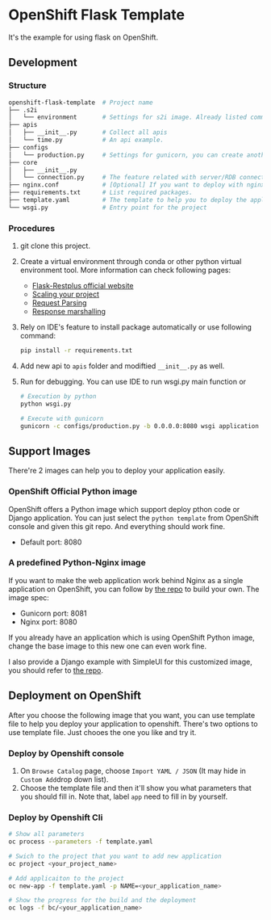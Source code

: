 # OpenShift Flask Template

It's the example for using flask on OpenShift.

## Development

### Structure
```bash
openshift-flask-template  # Project name
├── .s2i
│   └── environment       # Settings for s2i image. Already listed common settings for the image.
├── apis
│   ├── __init__.py       # Collect all apis
│   └── time.py           # An api example.  
├── configs
│   └── production.py     # Settings for gunicorn, you can create another for testing purpose.
├── core
│   ├── __init__.py
│   └── connection.py     # The feature related with server/RDB connection. 
├── nginx.conf            # [Optional] If you want to deploy with nginx, this file can help you.
├── requirements.txt      # List required packages.
├── template.yaml         # The template to help you to deploy the application to openshift without pain in first time.
└── wsgi.py               # Entry point for the project
```

### Procedures
1. git clone this project.
2. Create a virtual environment through conda or other python virtual environment tool. More information can check following pages:
    * [Flask-Restplus official website](https://flask-restplus.readthedocs.io/en/stable/)
    * [Scaling your project](https://flask-restplus.readthedocs.io/en/stable/scaling.html)
    * [Request Parsing](https://flask-restplus.readthedocs.io/en/stable/parsing.html)
    * [Response marshalling](https://flask-restplus.readthedocs.io/en/stable/marshalling.html)
   
3. Rely on IDE's feature to install package automatically or use following command:
    ```bash
    pip install -r requirements.txt
    ```
4. Add new api to ```apis``` folder and modiftied ```__init__.py``` as well.
5. Run for debugging. You can use IDE to run wsgi.py main function or
    ```bash
    # Execution by python
    python wsgi.py
   
    # Execute with gunicorn
    gunicorn -c configs/production.py -b 0.0.0.0:8080 wsgi application
    ```

## Support Images
There're 2 images can help you to deploy your application easily.

### OpenShift Official Python image
OpenShift offers a Python image which support deploy pthon code or Django application.
You can just select the ```python template``` from OpenShift console and given this git repo.
And everything should work fine.
 * Default port: 8080

### A predefined Python-Nginx image
If you want to make the web application work behind Nginx as a single application on OpenShift, you can follow by [the repo](https://github.com/justinhsz/image-bank/tree/master/python/nginx) to build your own.
The image spec:
 * Gunicorn port: 8081
 * Nginx port: 8080

If you already have an application which is using OpenShift Python image, change the base image to this new one can even work fine.

I also provide a Django example with SimpleUI for this customized image, you should refer to [the repo](https://github.com/justinhsz/openshift-django-simpleui).

## Deployment on OpenShift
After you choose the following image that you want, you can use template file to help you deploy your application to openshift.
There's two options to use template file. Just chooes the one you like and try it.

### Deploy by Openshift console
  1. On ```Browse Catalog``` page, choose ```Import YAML / JSON``` (It may hide in ```Custom Add```drop down list).
  2. Choose the template file and then it'll show you what parameters that you should fill in. Note that, label ```app``` need to fill in by yourself.
  
### Deploy by Openshift Cli
```bash
# Show all parameters
oc process --parameters -f template.yaml

# Swich to the project that you want to add new application
oc project <your_project_name>

# Add applicaiton to the project
oc new-app -f template.yaml -p NAME=<your_application_name>

# Show the progress for the build and the deployment
oc logs -f bc/<your_application_name>
``` 